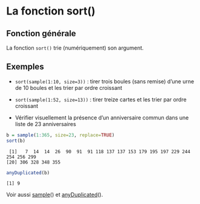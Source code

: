 La fonction sort()
================

## Fonction générale

La fonction `sort()` trie (numériquement) son argument.

## Exemples

-   `sort(sample(1:10, size=3))` : tirer trois boules (sans remise)
    d’une urne de 10 boules et les trier par ordre croissant

-   `sort(sample(1:52, size=13))` : tirer treize cartes et les trier par
    ordre croissant

-   Vérifier visuellement la présence d’un anniversaire commun dans une
    liste de 23 anniversaires

``` r
b = sample(1:365, size=23, replace=TRUE)
sort(b)
```

     [1]   7  14  14  26  90  91  91 118 137 137 153 179 195 197 229 244 254 256 299
    [20] 306 328 348 355

``` r
anyDuplicated(b)
```

    [1] 9

Voir aussi [sample](sample)() et [anyDuplicated](anyDuplicated)().
